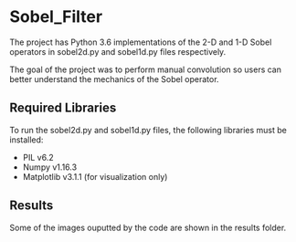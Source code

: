# Sobel_Filter
The project has Python 3.6 implementations of the 2-D and 1-D Sobel operators in sobel2d.py and sobel1d.py files respectively.

The goal of the project was to perform manual convolution so users can better understand the mechanics of the Sobel operator.

## Required Libraries
To run the sobel2d.py and sobel1d.py files, the following libraries must be installed:
* PIL v6.2
* Numpy v1.16.3
* Matplotlib v3.1.1 (for visualization only)

## Results
Some of the images ouputted by the code are shown in the results folder.
